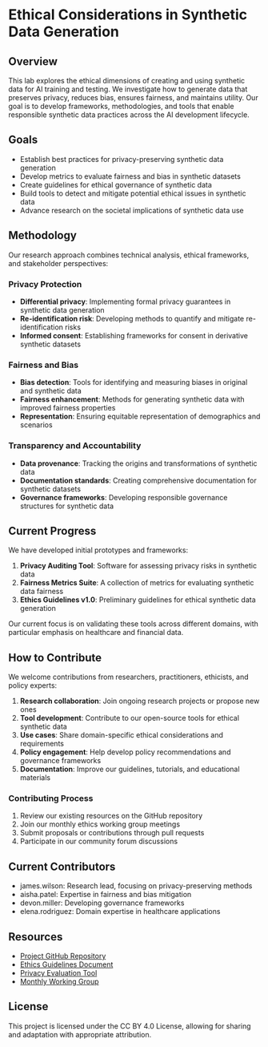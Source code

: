 # Ethical Considerations in Synthetic Data Generation

## Overview

This lab explores the ethical dimensions of creating and using synthetic data for AI training and testing. We investigate how to generate data that preserves privacy, reduces bias, ensures fairness, and maintains utility. Our goal is to develop frameworks, methodologies, and tools that enable responsible synthetic data practices across the AI development lifecycle.

## Goals

- Establish best practices for privacy-preserving synthetic data generation
- Develop metrics to evaluate fairness and bias in synthetic datasets
- Create guidelines for ethical governance of synthetic data
- Build tools to detect and mitigate potential ethical issues in synthetic data
- Advance research on the societal implications of synthetic data use

## Methodology

Our research approach combines technical analysis, ethical frameworks, and stakeholder perspectives:

### Privacy Protection

- **Differential privacy**: Implementing formal privacy guarantees in synthetic data generation
- **Re-identification risk**: Developing methods to quantify and mitigate re-identification risks
- **Informed consent**: Establishing frameworks for consent in derivative synthetic datasets

### Fairness and Bias

- **Bias detection**: Tools for identifying and measuring biases in original and synthetic data
- **Fairness enhancement**: Methods for generating synthetic data with improved fairness properties
- **Representation**: Ensuring equitable representation of demographics and scenarios

### Transparency and Accountability

- **Data provenance**: Tracking the origins and transformations of synthetic data
- **Documentation standards**: Creating comprehensive documentation for synthetic datasets
- **Governance frameworks**: Developing responsible governance structures for synthetic data

## Current Progress

We have developed initial prototypes and frameworks:

1. **Privacy Auditing Tool**: Software for assessing privacy risks in synthetic data
2. **Fairness Metrics Suite**: A collection of metrics for evaluating synthetic data fairness
3. **Ethics Guidelines v1.0**: Preliminary guidelines for ethical synthetic data generation

Our current focus is on validating these tools across different domains, with particular emphasis on healthcare and financial data.

## How to Contribute

We welcome contributions from researchers, practitioners, ethicists, and policy experts:

1. **Research collaboration**: Join ongoing research projects or propose new ones
2. **Tool development**: Contribute to our open-source tools for ethical synthetic data
3. **Use cases**: Share domain-specific ethical considerations and requirements
4. **Policy engagement**: Help develop policy recommendations and governance frameworks
5. **Documentation**: Improve our guidelines, tutorials, and educational materials

### Contributing Process

1. Review our existing resources on the GitHub repository
2. Join our monthly ethics working group meetings
3. Submit proposals or contributions through pull requests
4. Participate in our community forum discussions

## Current Contributors

- james.wilson: Research lead, focusing on privacy-preserving methods
- aisha.patel: Expertise in fairness and bias mitigation
- devon.miller: Developing governance frameworks
- elena.rodriguez: Domain expertise in healthcare applications

## Resources

- [Project GitHub Repository](https://github.com/AIDataFoundation/ethical-synthetic-data)
- [Ethics Guidelines Document](https://aidata-foundation.org/guidelines/synthetic-data-ethics)
- [Privacy Evaluation Tool](https://github.com/AIDataFoundation/privacy-audit)
- [Monthly Working Group](https://aidata-foundation.org/events/synthetic-data-ethics)

## License

This project is licensed under the CC BY 4.0 License, allowing for sharing and adaptation with appropriate attribution. 